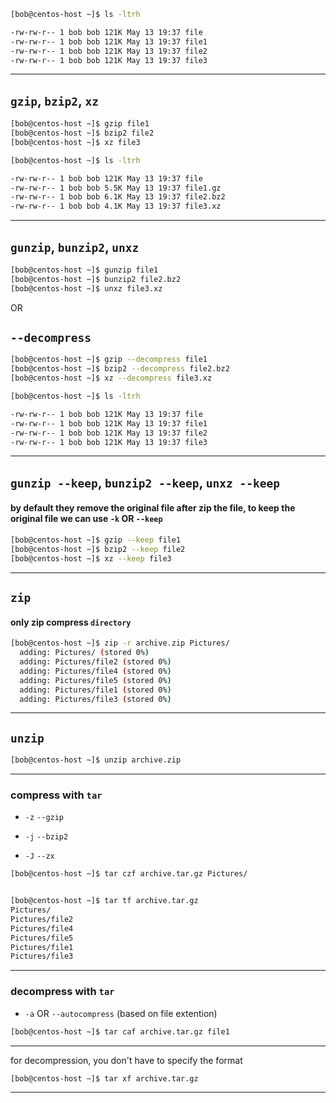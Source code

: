 


```bash
[bob@centos-host ~]$ ls -ltrh

-rw-rw-r-- 1 bob bob 121K May 13 19:37 file
-rw-rw-r-- 1 bob bob 121K May 13 19:37 file1
-rw-rw-r-- 1 bob bob 121K May 13 19:37 file2
-rw-rw-r-- 1 bob bob 121K May 13 19:37 file3
```

________________________________________________________________________________________________

## `gzip`, `bzip2`, `xz`

```bash
[bob@centos-host ~]$ gzip file1
[bob@centos-host ~]$ bzip2 file2
[bob@centos-host ~]$ xz file3
```

```bash
[bob@centos-host ~]$ ls -ltrh

-rw-rw-r-- 1 bob bob 121K May 13 19:37 file
-rw-rw-r-- 1 bob bob 5.5K May 13 19:37 file1.gz
-rw-rw-r-- 1 bob bob 6.1K May 13 19:37 file2.bz2
-rw-rw-r-- 1 bob bob 4.1K May 13 19:37 file3.xz
```

________________________________________________________________________________________________


## `gunzip`, `bunzip2`, `unxz`


```bash
[bob@centos-host ~]$ gunzip file1
[bob@centos-host ~]$ bunzip2 file2.bz2 
[bob@centos-host ~]$ unxz file3.xz 
```

OR

## `--decompress`

```bash
[bob@centos-host ~]$ gzip --decompress file1
[bob@centos-host ~]$ bzip2 --decompress file2.bz2 
[bob@centos-host ~]$ xz --decompress file3.xz 
```



```bash
[bob@centos-host ~]$ ls -ltrh

-rw-rw-r-- 1 bob bob 121K May 13 19:37 file
-rw-rw-r-- 1 bob bob 121K May 13 19:37 file1
-rw-rw-r-- 1 bob bob 121K May 13 19:37 file2
-rw-rw-r-- 1 bob bob 121K May 13 19:37 file3
```

________________________________________________________________________________________________



## `gunzip --keep`, `bunzip2 --keep`, `unxz --keep`


#### by default they remove the original file after zip the file, to keep the original file we can use `-k` OR `--keep` 


```bash
[bob@centos-host ~]$ gzip --keep file1
[bob@centos-host ~]$ bzip2 --keep file2
[bob@centos-host ~]$ xz --keep file3
```

________________________________________________________________________________________________

## `zip`

#### only zip compress `directory`

```bash
[bob@centos-host ~]$ zip -r archive.zip Pictures/
  adding: Pictures/ (stored 0%)
  adding: Pictures/file2 (stored 0%)
  adding: Pictures/file4 (stored 0%)
  adding: Pictures/file5 (stored 0%)
  adding: Pictures/file1 (stored 0%)
  adding: Pictures/file3 (stored 0%)
```

________________________________________________________________________________________________

## `unzip`

```bash
[bob@centos-host ~]$ unzip archive.zip 
```

________________________________________________________________________________________________


### compress with `tar`



- `-z`        `--gzip`

- `-j`        `--bzip2`

- `-J`        `--zx`




```bash
[bob@centos-host ~]$ tar czf archive.tar.gz Pictures/


[bob@centos-host ~]$ tar tf archive.tar.gz 
Pictures/
Pictures/file2
Pictures/file4
Pictures/file5
Pictures/file1
Pictures/file3
```

________________________________________________________________________________________________

### decompress with `tar`

- `-a`    OR    `--autocompress`  (based on file extention)

  
```bash
[bob@centos-host ~]$ tar caf archive.tar.gz file1
```


________________________________________________________________________________________________


for decompression, you don't have to specify the format

```bash
[bob@centos-host ~]$ tar xf archive.tar.gz 
```

________________________________________________________________________________________________
